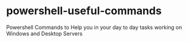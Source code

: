 # powershell-useful-commands
Powershell Commands to Help you in your day to day tasks working on Windows and Desktop Servers
